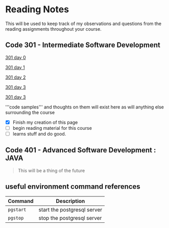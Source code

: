 # Reading Notes

This will be used to keep track of my observations and questions from the reading assignments throughout your course.

## Code 301 - Intermediate Software Development

[301 day 0](301-0.md)

[301 day 1](301-1.md)

[301 day 2](301-2.md)

[301 day 3](301-3.md)

[301 day 3](301-04.md)

'''code samples''' and thoughts on them will exist here as will anything else surrounding  the course

- [x] Finish my creation of this page
- [ ] begin reading material for this course
- [ ] learns stuff and do good.

## Code 401 - Advanced Software Development : JAVA

> This will be a thing of the future

## useful environment command references

| Command | Description |
| --- | --- |
| `pgstart` | start the postgresql server |
| `pgstop` | stop the postgresql server |
